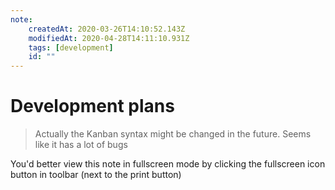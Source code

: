 ```yaml
---
note:
    createdAt: 2020-03-26T14:10:52.143Z
    modifiedAt: 2020-04-28T14:11:10.931Z
    tags: [development]
    id: ""
---
```

# Development plans
<!-- @crossnote.comment "id":"8d0c80e9-e1ff-4aa8-b990-2cbacdacf89c" -->  

> Actually the Kanban syntax might be changed in the future. Seems like it has a lot of bugs

You'd better view this note in fullscreen mode by clicking the fullscreen icon button in toolbar (next to the print button)

<!-- @crossnote.kanban "board":{"columns":[{"id":1585233192808,"title":"Backlog","cards":[{"id":1587617655203,"title":"","description":"**Flutter Crossnote**\n#flutter  #nativeapp\nThis is not possible to be done right now\n*Low priority*\n"},{"id":1585729490170,"title":"","description":"**User profile** section\n#cloud #widget\n\n* [ ] notebooks section\n* [ ] starred notebooks section\n* [ ] widgets section"},{"id":1587096232458,"title":"","description":"**Poll widget**\n#cloud #widget "},{"id":1587097462522,"title":"","description":"**Calendar widget**\n#local #widget\n"},{"id":1587097490625,"title":"","description":"**Mindmap**\n#diagram #local"},{"id":1587460257894,"title":"","description":"**Vim** keymap\n#local"},{"id":1587803570105,"title":"","description":"**Logout accounts on all devices** support"}],"wip":false},{"id":1585233270881,"title":"Doing","cards":[{"id":1586003784393,"title":"","description":"**Offline feature** fix\n#local\n* [x] Manually configure Workbox.\n* [ ] Fix current offline editing bug (for example, KaTeX and reveal.js are not loaded correctly when offline)"},{"id":1585233663293,"title":"","description":"**Explore** Section\n#cloud\n\n* [x] Allow user to register a notebook to crossnote backend server so that other users can explore\n  * [x] Support GitHub repository\n  * [x] Support GitLab repository\n  * [x] Support Gitee repository\n  * [x] Support Gitea repository\n* [x] Allow user to star/Unstar a notebook\n* [x] Allow user to search notebook ~~title~~markdown by keyword\n* [ ] Trending support (This week, this month, life time) -> Low priority. Order by all stars first.  "},{"id":1587801980323,"title":"","description":"**Attachments**\n#local #attachment\n1. [ ] Media files\n2. [ ] Document files\n\n"}],"wip":false},{"id":1585233278133,"title":"Done","cards":[{"id":1587460288119,"title":"","description":"**VSCode Theme manager**\nSupport dark theme for vscode-crossnote extension\n#vscode"},{"id":1587096210473,"title":"","description":"**Theme manager**\ndark theme support\n#local"},{"id":1585233986901,"title":"","description":"Periodically update (pull) notebooks\n#local"},{"id":1585233291472,"title":"","description":"**Social comment widget**\n#cloud #widget\n\nThe first crossnote widget that interacts with our backend server.\n* [x] Allow user to create comment widget \"crossnote.widget\" in a note\n* [x] Allow user to post comment\n* [ ] ~~Allow user to delete comment~~\n* [x] User should receive notifications when someone mentions the user in a comment\n* [x] Allow user to subscribe to a comment widget so receiving notifications even not mentioned by anyone\n* [x] Allow user to delete comment widget"}],"wip":false}]} -->
